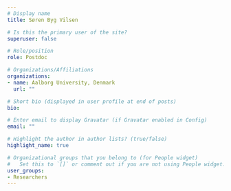 ```yaml
---
# Display name
title: Søren Byg Vilsen

# Is this the primary user of the site?
superuser: false

# Role/position
role: Postdoc

# Organizations/Affiliations
organizations:
- name: Aalborg University, Denmark
  url: ""

# Short bio (displayed in user profile at end of posts)
bio: 

# Enter email to display Gravatar (if Gravatar enabled in Config)
email: ""

# Highlight the author in author lists? (true/false)
highlight_name: true

# Organizational groups that you belong to (for People widget)
#   Set this to `[]` or comment out if you are not using People widget.
user_groups:
- Researchers
---
```


